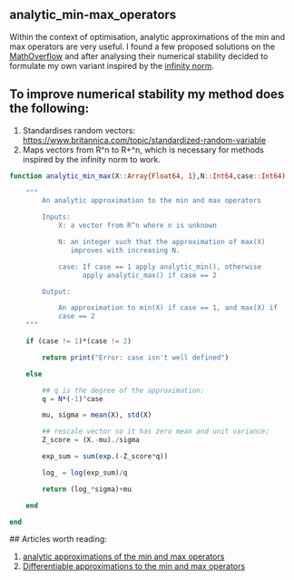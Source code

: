 ## analytic_min-max_operators

Within the context of optimisation, analytic approximations of the min and max operators 
are very useful. I found a few proposed solutions on the [MathOverflow](https://mathoverflow.net/questions/35191/a-differentiable-approximation-to-the-minimum-function) 
and after analysing their numerical stability decided to formulate my own variant inspired
by the [infinity norm](https://en.wikipedia.org/wiki/Lp_space#The_p-norm_in_finite_dimensions). 

## To improve numerical stability my method does the following:

1. Standardises random vectors: https://www.britannica.com/topic/standardized-random-variable
2. Maps vectors from R^n to R+^n, which is necessary for methods inspired by the infinity norm to work. 

```julia
function analytic_min_max(X::Array{Float64, 1},N::Int64,case::Int64)

    """
        An analytic approximation to the min and max operators

        Inputs: 
            X: a vector from R^n where n is unknown

            N: an integer such that the approximation of max(X) 
               improves with increasing N.

            case: If case == 1 apply analytic_min(), otherwise 
                  apply analytic_max() if case == 2

        Output: 

            An approximation to min(X) if case == 1, and max(X) if 
            case == 2
    """

    if (case != 1)*(case != 2)

        return print("Error: case isn't well defined")

    else

        ## q is the degree of the approximation: 
        q = N*(-1)^case

        mu, sigma = mean(X), std(X)

        ## rescale vector so it has zero mean and unit variance:
        Z_score = (X.-mu)./sigma

        exp_sum = sum(exp.(-Z_score*q))

        log_ = log(exp_sum)/q

        return (log_*sigma)+mu

    end

end
```

## Articles worth reading: 
1. [analytic approximations of the min and max operators](https://mathoverflow.net/questions/352548/analytic-approximations-of-the-min-and-max-operators)
2. [Differentiable approximations to the min and max operators](https://keplerlounge.com/applied-math/2020/02/13/analytic-min-max.html)